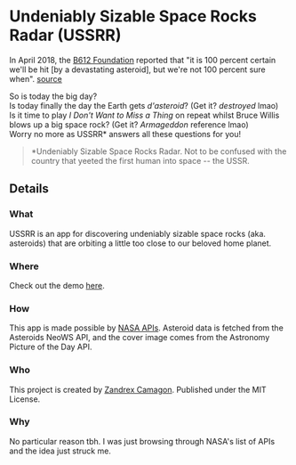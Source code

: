 # Undeniably Sizable Space Rocks Radar (USSRR)

In April 2018, the [B612 Foundation](https://en.wikipedia.org/wiki/B612_Foundation) 
reported that "it is 100 percent certain we'll be hit [by a devastating asteroid], 
but we're not 100 percent sure when". [source](https://www.inquisitr.com/4881237/earth-will-be-hit-by-an-asteroid-with-100-percent-certainty-says-space-watching-group-b612/)   

So is today the big day?   
Is today finally the day the Earth gets *d'asteroid*? (Get it? *destroyed* lmao)   
Is it time to play *I Don't Want to Miss a Thing* on repeat whilst Bruce Willis 
blows up a big space rock? (Get it? *Armageddon* reference lmao)   
Worry no more as USSRR* answers all these questions for you!

> *Undeniably Sizable Space Rocks Radar. Not to be confused with the country that 
> yeeted the first human into space -- the USSR.


## Details
### What
USSRR is an app for discovering undeniably sizable space rocks (aka. asteroids) 
that are orbiting a little too close to our beloved home planet.

### Where
Check out the demo [here](#details).

### How
This app is made possible by [NASA APIs](https://api.nasa.gov/). 
Asteroid data is fetched from the Asteroids NeoWS API, and the cover image comes 
from the Astronomy Picture of the Day API.

### Who
This project is created by [Zandrex Camagon](https://zandrexrc.me). Published 
under the MIT License.

### Why
No particular reason tbh. I was just browsing through NASA's list of APIs and 
the idea just struck me.